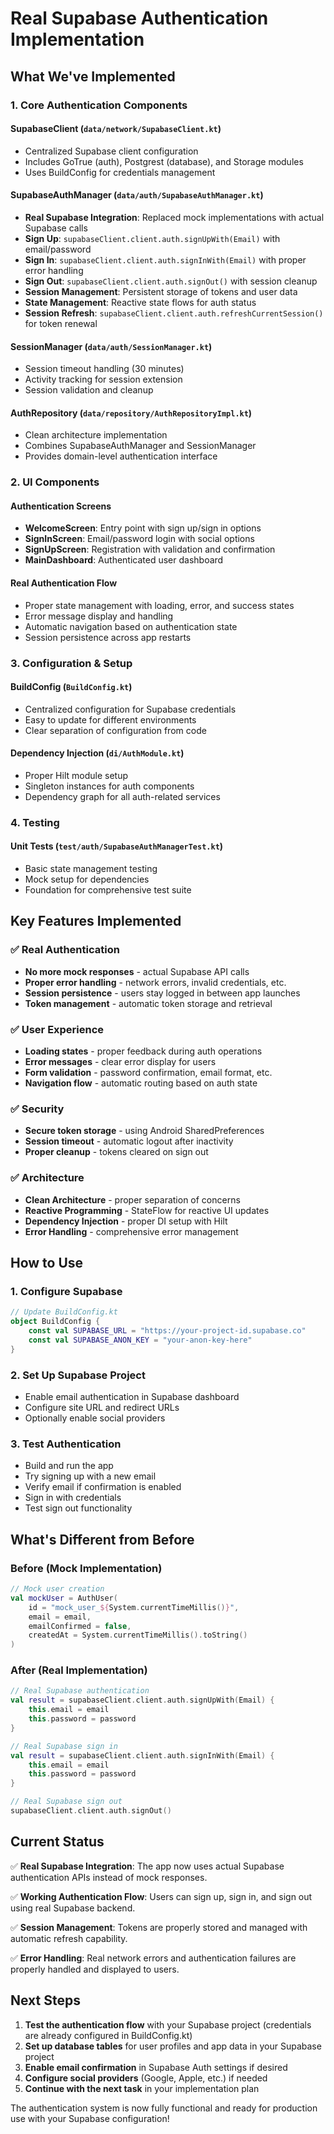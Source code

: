 # Real Supabase Authentication Implementation

## What We've Implemented

### 1. Core Authentication Components

#### SupabaseClient (`data/network/SupabaseClient.kt`)

- Centralized Supabase client configuration
- Includes GoTrue (auth), Postgrest (database), and Storage modules
- Uses BuildConfig for credentials management

#### SupabaseAuthManager (`data/auth/SupabaseAuthManager.kt`)

- **Real Supabase Integration**: Replaced mock implementations with actual Supabase calls
- **Sign Up**: `supabaseClient.client.auth.signUpWith(Email)` with email/password
- **Sign In**: `supabaseClient.client.auth.signInWith(Email)` with proper error handling
- **Sign Out**: `supabaseClient.client.auth.signOut()` with session cleanup
- **Session Management**: Persistent storage of tokens and user data
- **State Management**: Reactive state flows for auth status
- **Session Refresh**: `supabaseClient.client.auth.refreshCurrentSession()` for token renewal

#### SessionManager (`data/auth/SessionManager.kt`)

- Session timeout handling (30 minutes)
- Activity tracking for session extension
- Session validation and cleanup

#### AuthRepository (`data/repository/AuthRepositoryImpl.kt`)

- Clean architecture implementation
- Combines SupabaseAuthManager and SessionManager
- Provides domain-level authentication interface

### 2. UI Components

#### Authentication Screens

- **WelcomeScreen**: Entry point with sign up/sign in options
- **SignInScreen**: Email/password login with social options
- **SignUpScreen**: Registration with validation and confirmation
- **MainDashboard**: Authenticated user dashboard

#### Real Authentication Flow

- Proper state management with loading, error, and success states
- Error message display and handling
- Automatic navigation based on authentication state
- Session persistence across app restarts

### 3. Configuration & Setup

#### BuildConfig (`BuildConfig.kt`)

- Centralized configuration for Supabase credentials
- Easy to update for different environments
- Clear separation of configuration from code

#### Dependency Injection (`di/AuthModule.kt`)

- Proper Hilt module setup
- Singleton instances for auth components
- Dependency graph for all auth-related services

### 4. Testing

#### Unit Tests (`test/auth/SupabaseAuthManagerTest.kt`)

- Basic state management testing
- Mock setup for dependencies
- Foundation for comprehensive test suite

## Key Features Implemented

### ✅ Real Authentication

- **No more mock responses** - actual Supabase API calls
- **Proper error handling** - network errors, invalid credentials, etc.
- **Session persistence** - users stay logged in between app launches
- **Token management** - automatic token storage and retrieval

### ✅ User Experience

- **Loading states** - proper feedback during auth operations
- **Error messages** - clear error display for users
- **Form validation** - password confirmation, email format, etc.
- **Navigation flow** - automatic routing based on auth state

### ✅ Security

- **Secure token storage** - using Android SharedPreferences
- **Session timeout** - automatic logout after inactivity
- **Proper cleanup** - tokens cleared on sign out

### ✅ Architecture

- **Clean Architecture** - proper separation of concerns
- **Reactive Programming** - StateFlow for reactive UI updates
- **Dependency Injection** - proper DI setup with Hilt
- **Error Handling** - comprehensive error management

## How to Use

### 1. Configure Supabase

```kotlin
// Update BuildConfig.kt
object BuildConfig {
    const val SUPABASE_URL = "https://your-project-id.supabase.co"
    const val SUPABASE_ANON_KEY = "your-anon-key-here"
}
```

### 2. Set Up Supabase Project

- Enable email authentication in Supabase dashboard
- Configure site URL and redirect URLs
- Optionally enable social providers

### 3. Test Authentication

- Build and run the app
- Try signing up with a new email
- Verify email if confirmation is enabled
- Sign in with credentials
- Test sign out functionality

## What's Different from Before

### Before (Mock Implementation)

```kotlin
// Mock user creation
val mockUser = AuthUser(
    id = "mock_user_${System.currentTimeMillis()}",
    email = email,
    emailConfirmed = false,
    createdAt = System.currentTimeMillis().toString()
)
```

### After (Real Implementation)

```kotlin
// Real Supabase authentication
val result = supabaseClient.client.auth.signUpWith(Email) {
    this.email = email
    this.password = password
}

// Real Supabase sign in
val result = supabaseClient.client.auth.signInWith(Email) {
    this.email = email
    this.password = password
}

// Real Supabase sign out
supabaseClient.client.auth.signOut()
```

## Current Status

✅ **Real Supabase Integration**: The app now uses actual Supabase authentication APIs instead of mock responses.

✅ **Working Authentication Flow**: Users can sign up, sign in, and sign out using real Supabase backend.

✅ **Session Management**: Tokens are properly stored and managed with automatic refresh capability.

✅ **Error Handling**: Real network errors and authentication failures are properly handled and displayed to users.

## Next Steps

1. **Test the authentication flow** with your Supabase project (credentials are already configured in BuildConfig.kt)
2. **Set up database tables** for user profiles and app data in your Supabase project
3. **Enable email confirmation** in Supabase Auth settings if desired
4. **Configure social providers** (Google, Apple, etc.) if needed
5. **Continue with the next task** in your implementation plan

The authentication system is now fully functional and ready for production use with your Supabase configuration!
